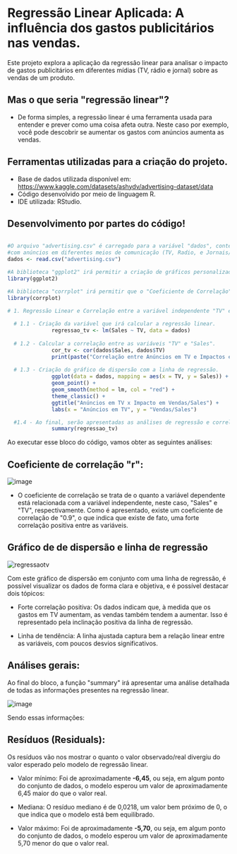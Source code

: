 # Regressão Linear Aplicada: A influência dos gastos publicitários nas vendas.

Este projeto explora a aplicação da regressão linear para analisar o impacto de gastos publicitários em diferentes mídias (TV, rádio e jornal) sobre as vendas de um produto.

Mas o que seria "regressão linear"? 
--------------------------------------------
- De forma simples, a regressão linear é uma ferramenta usada para entender e prever como uma coisa afeta outra. Neste caso por exemplo, você pode descobrir se aumentar os gastos com anúncios aumenta as vendas.

Ferramentas utilizadas para a criação do projeto.
--------------------------------------------------
- Base de dados utilizada disponível em: https://www.kaggle.com/datasets/ashydv/advertising-dataset/data
- Código desenvolvido por meio de linguagem R.
- IDE utilizada: RStudio.

Desenvolvimento por partes do código! 
-----------------------------------------------------------------
```r

#O arquivo "advertising.csv" é carregado para a variável "dados", contendo informações sobre os gastos
#com anúncios em diferentes meios de comunicação (TV, Radio, e Jornais/Newspaper), e como isso é diretamente relacionado com as Vendas (Sales).
dados <- read.csv("advertising.csv")

#A biblioteca "ggplot2" irá permitir a criação de gráficos personalizados para a análise.
library(ggplot2)

#A biblioteca "corrplot" irá permitir que o "Coeficiente de Correlação" das variáveis, sejam calculados. 
library(corrplot)

# 1. Regressão Linear e Correlação entre a variável independente "TV" e a variável dependente "Sales"
   
  # 1.1 - Criação da variável que irá calcular a regressão linear.
              regressao_tv <- lm(Sales ~ TV, data = dados)
      
  # 1.2 - Calcular a correlação entre as variáveis "TV" e "Sales".
              cor_tv <- cor(dados$Sales, dados$TV)
              print(paste("Correlação entre Anúncios em TV e Impactos em Vendas/Sales:", round(cor_tv, 2)))
      
  # 1.3 - Criação do gráfico de dispersão com a linha de regressão.
              ggplot(data = dados, mapping = aes(x = TV, y = Sales)) +
              geom_point() +
              geom_smooth(method = lm, col = "red") +
              theme_classic() +
              ggtitle("Anúncios em TV x Impacto em Vendas/Sales") +
              labs(x = "Anúncios em TV", y = "Vendas/Sales")

  #1.4 - Ao final, serão apresentadas as análises de regressão e correlação.
              summary(regressao_tv)

```
Ao executar esse bloco do código, vamos obter as seguintes análises:


Coeficiente de correlação "r":
-----------------------------------
![image](https://github.com/user-attachments/assets/7c90116b-2c84-4363-a599-2e9504f75433)

- O coeficiente de correlação se trata de o quanto a variável dependente está relacionada com a variável independente, neste caso, "Sales" e "TV", respectivamente. Como é apresentado, existe um coeficiente de correlação de "0.9", o que indica que existe de fato, uma forte correlação positiva entre as variáveis.

Gráfico de de dispersão e linha de regressão
----------------------------------------------------
 
 ![regressaotv](https://github.com/user-attachments/assets/c07486c5-edd6-4080-b9fb-12c9d32ea2ff)

Com este gráfico de dispersão em conjunto com uma linha de regressão, é possível visualizar os dados de forma clara e objetiva, e é possível destacar dois tópicos: 

- Forte correlação positiva: Os dados indicam que, à medida que os gastos em TV aumentam, as vendas também tendem a aumentar. Isso é representado pela inclinação positiva da linha de regressão.

- Linha de tendência: A linha ajustada captura bem a relação linear entre as variáveis, com poucos desvios significativos.

Análises gerais:
------------------------------------------------
Ao final do bloco, a função "summary" irá apresentar uma análise detalhada de todas as informações presentes na regressão linear.

![image](https://github.com/user-attachments/assets/8693fb94-56ff-43ef-867b-ae577b206ef4)

Sendo essas informações: 

Resíduos (Residuals):
------------------------
Os resíduos vão nos mostrar o quanto o valor observado/real divergiu do valor esperado pelo modelo de regressão linear.

- Valor mínimo: Foi de aproximadamente **-6,45**, ou seja, em algum ponto do conjunto de dados, o modelo esperou um valor de aproximadamente 6,45 maior do que o valor real.

- Mediana: O resíduo mediano é de 0,0218, um valor bem próximo de 0, o que indica que o modelo está bem equilibrado.

- Valor máximo: Foi de aproximadamente **-5,70**, ou seja, em algum ponto do conjunto de dados, o modelo esperou um valor de aproximadamente 5,70 menor do que o valor real.




    




 


              
              














